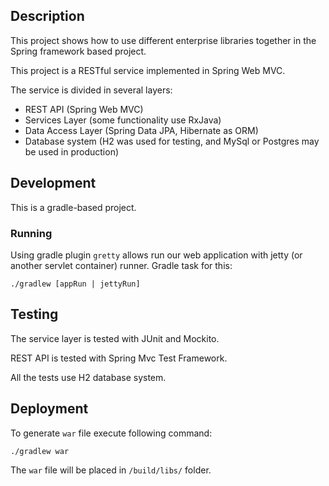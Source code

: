 ## Description

This project shows how to use different enterprise libraries together in the Spring framework based project.

This project is a RESTful service implemented in Spring Web MVC.

The service is divided in several layers:
  
  * REST API (Spring Web MVC)
  * Services Layer (some functionality use RxJava)
  * Data Access Layer (Spring Data JPA, Hibernate as ORM)
  * Database system (H2 was used for testing, and MySql or Postgres may be used in production) 

## Development

This is a gradle-based project.

### Running

Using gradle plugin `gretty` allows run our web application 
with jetty (or another servlet container) runner. Gradle task for this:

```
./gradlew [appRun | jettyRun]
```

## Testing

The service layer is tested with JUnit and Mockito.

REST API is tested with Spring Mvc Test Framework.

All the tests use H2 database system.

## Deployment

To generate `war` file execute following command:

```
./gradlew war
```

The `war` file will be placed in `/build/libs/` folder.
